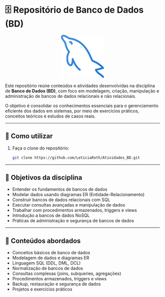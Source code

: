 # 🗄️ Repositório de Banco de Dados (BD)

<p align="center">
  <img src="Logo_BD/BD.png" alt="Ícone de Banco de Dados" width="140">
</p>

Este repositório reúne conteúdos e atividades desenvolvidas na disciplina de **Banco de Dados (BD)**, com foco em modelagem, criação, manipulação e administração de bancos de dados relacionais e não relacionais.

O objetivo é consolidar os conhecimentos essenciais para o gerenciamento eficiente dos dados em sistemas, por meio de exercícios práticos, conceitos teóricos e estudos de casos reais.

---

## 🚀 Como utilizar

1. Faça o clone do repositório:
   ```bash
   git clone https://github.com/LeticiaRoth/Atividades_BD.git
   
---

## 🎯 Objetivos da disciplina

- Entender os fundamentos de bancos de dados  
- Modelar dados usando diagramas ER (Entidade-Relacionamento)  
- Construir bancos de dados relacionais com SQL  
- Executar consultas avançadas e manipulação de dados  
- Trabalhar com procedimentos armazenados, triggers e views  
- Introdução a bancos de dados NoSQL  
- Práticas de administração e segurança de bancos de dados  

---

## 🧠 Conteúdos abordados

- Conceitos básicos de banco de dados  
- Modelagem de dados e diagramas ER  
- Linguagem SQL (DDL, DML, DCL)  
- Normalização de bancos de dados  
- Consultas complexas (joins, subqueries, agregações)  
- Procedimentos armazenados, triggers e views  
- Backup, restauração e segurança de dados  
- Projetos e exercícios práticos  


